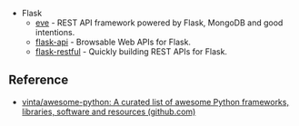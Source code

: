 - Flask
    - [eve](https://github.com/pyeve/eve) - REST API framework powered by Flask, MongoDB and good intentions.
    - [flask-api](https://github.com/flask-api/flask-api) - Browsable Web APIs for Flask.
    - [flask-restful](https://github.com/flask-restful/flask-restful) - Quickly building REST APIs for Flask.

## Reference

- [vinta/awesome-python: A curated list of awesome Python frameworks, libraries, software and resources (github.com)](https://github.com/vinta/awesome-python)
